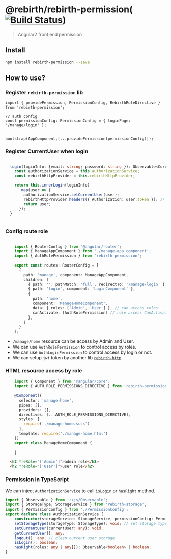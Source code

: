 # @rebirth/rebirth-permission([![Build Status](https://travis-ci.org/greengerong/rebirth-permission.svg?branch=master)](https://travis-ci.org/greengerong/rebirth-permission))
> Angular2 front end permission



## Install
```bash
npm install rebirth-permission --save
```

## How to use?

### Register `rebirth-permission` lib

    import { providePermission, PermissionConfig, RebirthRoleDirective } from 'rebirth-permission';
    
    // auth config
    const permissionConfig: PermissionConfig = { loginPage: '/manage/login' };
    
    
    bootstrap(AppComponent,[...providePermission(permissionConfig)]);

### Register CurrentUser when login

```typescript

  login(loginInfo: {email: string; password: string }): Observable<CurrentUser> {
    const authorizationService = this.authorizationService;
    const rebirthHttpProvider = this.rebirthHttpProvider;

    return this.innerLogin(loginInfo)
      .map(user => {
        authorizationService.setCurrentUser(user);
        rebirthHttpProvider.headers({ Authorization: user.token }); // rebirth-http register global token header
        return user;
      });
  }
  
```

### Config route role
 
```typescript

    import { RouterConfig } from '@angular/router';
    import { ManageAppComponent } from './manage-app.component';
    import { AuthRolePermission } from 'rebirth-permission';
    
    export const routes: RouterConfig = [
      {
        path: 'manage', component: ManageAppComponent,
        children: [
          { path: '', pathMatch: 'full', redirectTo: '/manage/login' },
          { path: 'login', component: 'LoginComponent' },
          {
            path: 'home',
            component: 'ManageHomeComponent',
            data: { roles: ['Admin', 'User'] }, // can access roles
            canActivate: [AuthRolePermission] // role access CanActivate
          },
        ]
      }
    ];

```

* `/manage/home` resource can be access by Admin and User.
* We can use `AuthRolePermission` to control access by roles.
* We can use `AuthLoginPermission` to control access by login or not.
* We can setup `jwt` token by another lib [`rebirth-http`](https://github.com/greengerong/rebirth-http).

### HTML resource access by role

```typescript
    import { Component } from '@angular/core';
    import { AUTH_ROLE_PERMISSIONS_DIRECTIVE } from 'rebirth-permission';
    
    @Component({
      selector: 'manage-home',
      pipes: [],
      providers: [],
      directives: [...AUTH_ROLE_PERMISSIONS_DIRECTIVE],
      styles: [
        require('./manage-home.scss')
      ],
      template: require('./manage-home.html')
    })
    export class ManageHomeComponent {
    
    }
```

```html
  <h2 *reRole="['Admin']">admin role</h2>
  <h2 *reRole="['User']">user role</h2>
```

###  Permission in TypeScript

We can inject `AuthorizationService` to call `isLogin` or `hasRight` method.

```typescript
import { Observable } from 'rxjs/Observable';
import { StorageType, StorageService } from 'rebirth-storage';
import { PermissionConfig } from './PermissionConfig';
export declare class AuthorizationService {
    constructor(storageService: StorageService, permissionConfig: PermissionConfig);
    setStorageType(storageType: StorageType): void; // set storage type, default is localstroage
    setCurrentUser(currentUser: any): void;
    getCurrentUser(): any;
    logout(): any; // clean current user storage
    isLogin(): boolean;
    hasRight(roles: any | any[]): Observable<boolean> | boolean;
}
```

